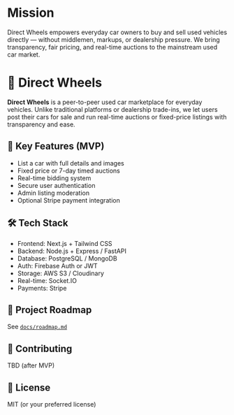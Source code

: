 # Mission
Direct Wheels empowers everyday car owners to buy and sell used vehicles directly — without middlemen, markups, or dealership pressure.
We bring transparency, fair pricing, and real-time auctions to the mainstream used car market.


# 🚗 Direct Wheels

**Direct Wheels** is a peer-to-peer used car marketplace for everyday vehicles. Unlike traditional platforms or dealership trade-ins, 
we let users post their cars for sale and run real-time auctions or fixed-price listings with transparency and ease.

## 🌟 Key Features (MVP)
- List a car with full details and images
- Fixed price or 7-day timed auctions
- Real-time bidding system
- Secure user authentication
- Admin listing moderation
- Optional Stripe payment integration

## 🛠 Tech Stack
- Frontend: Next.js + Tailwind CSS
- Backend: Node.js + Express / FastAPI
- Database: PostgreSQL / MongoDB
- Auth: Firebase Auth or JWT
- Storage: AWS S3 / Cloudinary
- Real-time: Socket.IO
- Payments: Stripe

## 📅 Project Roadmap
See [`docs/roadmap.md`](docs/roadmap.md)

## 🙌 Contributing
TBD (after MVP)

## 🔐 License
MIT (or your preferred license)
